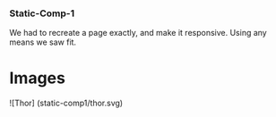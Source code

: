 ### Static-Comp-1

<p>We had to recreate a page exactly, and make it responsive. Using any means we saw fit.</p>

# Images

![Thor] (static-comp1/thor.svg)
